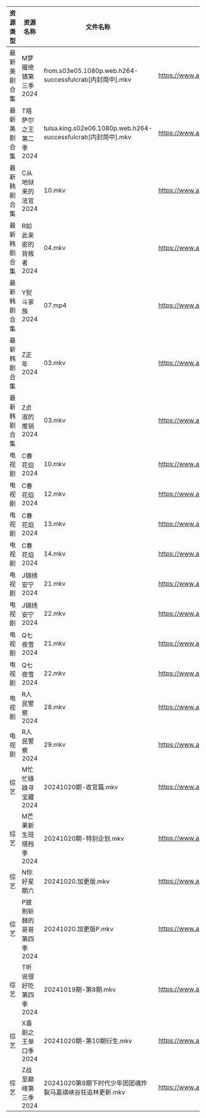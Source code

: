 | 资源类型   | 资源名称            | 文件名称                                                      | 分享链接                                 | 更新时间                |
| ------ | --------------- | --------------------------------------------------------- | ------------------------------------ | ------------------- |
| 最新美剧合集 | M梦魇绝镇第三季2024    | from.s03e05.1080p.web.h264-successfulcrab[内封简中].mkv       | https://www.alipan.com/s/eGcFxGtMg8K | 2024-10-20 16:05:44 |
| 最新美剧合集 | T塔萨尔之王第二季2024   | tulsa.king.s02e06.1080p.web.h264-successfulcrab[内封简中].mkv | https://www.alipan.com/s/wvcFbATbFwX | 2024-10-20 16:06:09 |
| 最新韩剧合集 | C从地狱来的法官2024    | 10.mkv                                                    | https://www.alipan.com/s/edr92CPHnET | 2024-10-20 00:05:10 |
| 最新韩剧合集 | R如此亲密的背叛者2024   | 04.mkv                                                    | https://www.alipan.com/s/XPaiCBQqD2E | 2024-10-20 00:05:59 |
| 最新韩剧合集 | Y熨斗家族2024       | 07.mp4                                                    | https://www.alipan.com/s/puj8LfqfXav | 2024-10-20 20:06:28 |
| 最新韩剧合集 | Z正年2024         | 03.mkv                                                    | https://www.alipan.com/s/sTneuapS1wk | 2024-10-20 00:06:20 |
| 最新韩剧合集 | Z贞淑的推销2024      | 03.mkv                                                    | https://www.alipan.com/s/h5xmVkTJtTV | 2024-10-20 00:06:22 |
| 电视剧    | C春花焰2024        | 10.mkv                                                    | https://www.alipan.com/s/LUgAXFU2qtc | 2024-10-20 14:05:14 |
| 电视剧    | C春花焰2024        | 12.mkv                                                    | https://www.alipan.com/s/LUgAXFU2qtc | 2024-10-20 14:05:14 |
| 电视剧    | C春花焰2024        | 13.mkv                                                    | https://www.alipan.com/s/LUgAXFU2qtc | 2024-10-20 14:05:13 |
| 电视剧    | C春花焰2024        | 14.mkv                                                    | https://www.alipan.com/s/LUgAXFU2qtc | 2024-10-20 14:05:13 |
| 电视剧    | J锦绣安宁2024       | 21.mkv                                                    | https://www.alipan.com/s/S9DScaATSGS | 2024-10-20 19:05:47 |
| 电视剧    | J锦绣安宁2024       | 22.mkv                                                    | https://www.alipan.com/s/S9DScaATSGS | 2024-10-20 19:05:47 |
| 电视剧    | Q七夜雪2024        | 21.mkv                                                    | https://www.alipan.com/s/g2cTmZKN3D1 | 2024-10-20 20:06:02 |
| 电视剧    | Q七夜雪2024        | 22.mkv                                                    | https://www.alipan.com/s/g2cTmZKN3D1 | 2024-10-20 20:06:01 |
| 电视剧    | R人民警察2024       | 28.mkv                                                    | https://www.alipan.com/s/aqwda2Q5cW8 | 2024-10-20 20:06:09 |
| 电视剧    | R人民警察2024       | 29.mkv                                                    | https://www.alipan.com/s/aqwda2Q5cW8 | 2024-10-20 20:06:09 |
| 综艺     | M忙忙碌碌寻宝藏2024    | 20241020期-收官篇.mkv                                         | https://www.alipan.com/s/TtfyudAgS8v | 2024-10-20 14:06:56 |
| 综艺     | M芒果新生班搭档季2024   | 20241020期-特别企划.mkv                                        | https://www.alipan.com/s/xnGaC7WzgLK | 2024-10-20 14:07:04 |
| 综艺     | N你好星期六          | 20241020.加更版.mkv                                          | https://www.alipan.com/s/V89qnjC6T3z | 2024-10-20 14:07:08 |
| 综艺     | P披荆斩棘的哥哥第四季2024 | 20241020.加更版P.mkv                                         | https://www.alipan.com/s/94NT9iGe94e | 2024-10-20 14:07:15 |
| 综艺     | T听说很好吃第四季2024   | 20241019期-第8期.mkv                                         | https://www.alipan.com/s/nf8ZxzTQNmB | 2024-10-20 00:07:19 |
| 综艺     | X喜剧之王单口季2024    | 20241020期-第10期衍生.mkv                                      | https://www.alipan.com/s/6bB6eDj37Y6 | 2024-10-20 14:07:57 |
| 综艺     | Z战至巅峰第三季2024    | 20241020第9期下时代少年团团魂炸裂马嘉祺峡谷狂追林更新.mkv                       | https://www.alipan.com/s/5yE689QzaiL | 2024-10-20 14:08:12 |
